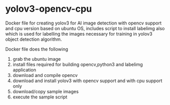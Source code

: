 # yolov3-opencv-cpu
Docker file for creating yolov3 for AI image detection with opencv support and cpu version based on ubuntu OS, includes script to install labelimg also  which is used for labelling the images necessary for training in yolov3 object detection algorithm.

Docker file does the following

1. grab the ubuntu image
2. install files required for building opencv,python3 and labelimg application
3. download and compile opencv 
4. download and install yolov3 with opencv support and with cpu support only
5. download/copy sample images
6. execute the sample script
